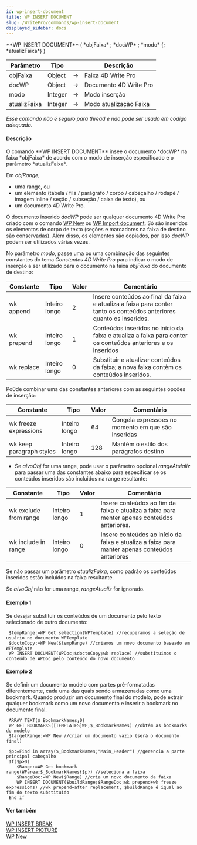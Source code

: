 ```yaml
---
id: wp-insert-document
title: WP INSERT DOCUMENT
slug: /WritePro/commands/wp-insert-document
displayed_sidebar: docs
---
```


<!--REF #_command_.WP INSERT DOCUMENT.Syntax-->**WP INSERT DOCUMENT** ( *objFaixa* ; *docWP* ; *modo* {; *atualizFaixa*} )<!-- END REF-->
<!--REF #_command_.WP INSERT DOCUMENT.Params-->
| Parâmetro | Tipo |  | Descrição |
| --- | --- | --- | --- |
| objFaixa | Object | &#8594;  | Faixa 4D Write Pro |
| docWP | Object | &#8594;  | Documento 4D Write Pro |
| modo | Integer | &#8594;  | Modo inserção |
| atualizFaixa | Integer | &#8594;  | Modo atualização Faixa |

<!-- END REF-->

*Esse comando não é seguro para thread e não pode ser usado em código adequado.*


#### Descrição 

<!--REF #_command_.WP INSERT DOCUMENT.Summary-->O comando **WP INSERT DOCUMENT** insee o documento *docWP* na faixa *objFaixa* de acordo com o modo de inserção especificado e o parâmetro *atualizFaixa*.<!-- END REF-->

Em *objRange*,

* uma range, ou
* um elemento (tabela / fila / parágrafo / corpo / cabeçalho / rodapé / imagem inline / seção / subseção / caixa de texto), ou
* um documento 4D Write Pro.

O documento inserido *docWP*  pode ser qualquer documento 4D Write Pro criado com o comando [WP New](wp-new.md) ou [WP Import document](wp-import-document.md). Só são inseridos os elementos de corpo de texto (seções e marcadores na faixa de destino são conservadas). Além disso, os elementos são copiados, por isso *docWP*  podem ser utilizados várias vezes.

No parâmetro *modo*, passe uma ou uma combinação das seguintes constantes do tema *Constantes 4D Write Pro* para indicar o modo de inserção a ser utilizado para o documento na faixa *objFaixa* do documento de destino:

| Constante  | Tipo          | Valor | Comentário                                                                                                           |
| ---------- | ------------- | ----- | -------------------------------------------------------------------------------------------------------------------- |
| wk append  | Inteiro longo | 2     | Insere conteúdos ao final da faixa e atualiza a faixa para conter tanto os conteúdos anteriores quanto os inseridos. |
| wk prepend | Inteiro longo | 1     | Conteúdos inseridos no início da faixa e atualiza a faixa para conter os conteúdos anteriores e os inseridos         |
| wk replace | Inteiro longo | 0     | Substituir e atualizar conteúdos da faixa; a nova faixa contèm os conteúdos inseridos.                               |

Po0de combinar uma das constantes anteriores com as seguintes opções de inserção:

| Constante                | Tipo          | Valor | Comentário                                                      |
| ------------------------ | ------------- | ----- | --------------------------------------------------------------- |
| wk freeze expressions    | Inteiro longo | 64    | Congela expressoes no momento em que são inseridas<br/> |
| wk keep paragraph styles | Inteiro longo | 128   | Mantém o estilo dos parágrafos destino<br/>             |

* Se *alvoObj* for uma range, pode usar o parâmetro opcional *rangeAtulaliz* para passar uma das constantes abaixo para especificar se os conteúdos inseridos são incluidos na range resultante:

| Constante             | Tipo          | Valor | Comentário                                                                                     |
| --------------------- | ------------- | ----- | ---------------------------------------------------------------------------------------------- |
| wk exclude from range | Inteiro longo | 1     | Insere conteùdos ao fim da faixa e atualiza a faixa para menter apenas conteúdos anteriores.   |
| wk include in range   | Inteiro longo | 0     | Insere conteúdos ao início da faixa e atualiza a faixa para manter apenas conteúdos anteriores |

 Se não passar um parâmetro *atualizFaixa*, como padrão os conteúdos inseridos estão incluídos na faixa resultante.

 Se *alvoObj* não for uma range, *rangeAtualiz* for ignorado.

#### Exemplo 1 

Se desejar substituir os conteúdos de um documento pelo texto selecionado de outro documento:

```4d
 $tempRange:=WP Get selection(WPTemplate) //recuperamos a seleção de usuário no documento WPTemplate
 $doctoCopy:=WP New($tempRange) //criamos um novo documento baseado em WPTemplate
 WP INSERT DOCUMENT(WPDoc;$doctoCopy;wk replace) //substituimos o conteúdo de WPDoc pelo conteúdo do novo documento
```

#### Exemplo 2 

Se definir um documento modelo com partes pré-formatadas diferentemente, cada uma das quais sendo armazenadas como uma bookmark. Quando produzir um documento final do modelo, pode extrair qualquer bookmark como um novo documento e inserir a bookmark no documento final. 

```4d
 ARRAY TEXT($_BookmarkNames;0)
 WP GET BOOKMARKS([TEMPLATES]WP;$_BookmarkNames) //obtém as bookmarks do modelo
 $targetRange:=WP New //criar um documento vazio (será o documento final)
 
 $p:=Find in array($_BookmarkNames;"Main_Header") //gerencia a parte principal cabeçalho 
 If($p>0)
    $Range:=WP Get bookmark range(WParea;$_BookmarkNames{$p}) //seleciona a faixa
    $RangeDoc:=WP New($Range) //cria um novo documento da faixa
    WP INSERT DOCUMENT($buildRange;$RangeDoc;wk prepend+wk freeze expressions) //wk prepend=after replacement, $buildRange é igual ao fim do texto substituído
 End if
```

#### Ver também 

  
[WP INSERT BREAK](wp-insert-break.md)  
[WP INSERT PICTURE](wp-insert-picture.md)  
[WP New](wp-new.md)  